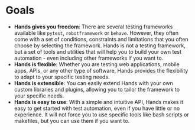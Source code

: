 # Goals

- **Hands gives you freedom**: There are several testing frameworks available like `pytest`, `robotframework` or `behave`. However, they often come with a set of conditions, constraints and limitations that you often choose by selecting the framework. Hands is not a testing framework, but a set of tools and utilities that will help you to build your own test automation - even including other frameworks if you want to.
- **Hands is flexible**: Whether you are testing web applications, mobile apps, APIs, or any other type of software, Hands provides the flexibility to adapt to your specific testing needs.
- **Hands is extensible**: You can easily extend Hands with your own custom libraries and plugins, allowing you to tailor the framework to your specific needs.
- **Hands is easy to use**: With a simple and intuitive API, Hands makes it easy to get started with test automation, even if you have little or no experience. It will not force you to use specific tools like bash scripts or makefiles, but you can use them if you want to.
